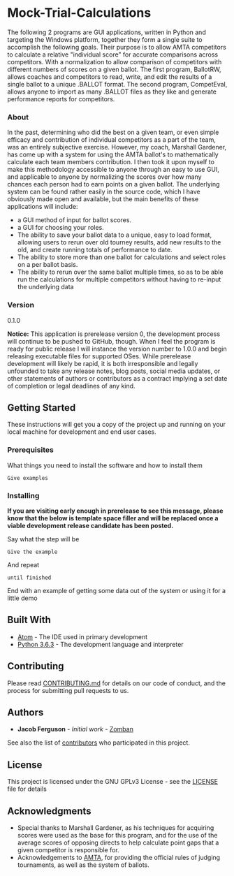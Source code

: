 # Mock-Trial-Calculations

The following 2 programs are GUI applications, written in Python and targeting the Windows platform, together they form a single suite to accomplish the following goals. Their purpose is to allow AMTA competitors to calculate a relative "individual score" for accurate comparisons across competitors. With a normalization to allow comparison of competitors with different numbers of scores on a given ballot. The first program, BallotRW, allows coaches and competitors to read, write, and edit the results of a single ballot to a unique .BALLOT format. The second program, CompetEval, allows anyone to import as many .BALLOT files as they like and generate performance reports for competitors.

### About

In the past, determining who did the best on a given team, or even simple efficacy and contribution of individual competitors as a part of the team, was an entirely subjective exercise. However, my coach, Marshall Gardener, has come up with a system for using the AMTA ballot's to mathematically calculate each team members contribution. I then took it upon myself to make this methodology accessible to anyone through an easy to use GUI, and applicable to anyone by normalizing the scores over how many chances each person had to earn points on a given ballot.
The underlying system can be found rather easily in the source code, which I have obviously made open and available, but the main benefits of these applications will include:

* a GUI method of input for ballot scores.
* a GUI for choosing your roles.
* The ability to save your ballot data to a unique, easy to load format, allowing users to rerun over old tourney results, add new results to the old, and create running totals of performance to date.
* The ability to store more than one ballot for calculations and select roles on a per ballot basis.
* The ability to rerun over the same ballot multiple times, so as to be able run the calculations for multiple competitors without having to re-input the underlying data

### Version

0.1.0

**Notice:** This application is prerelease version 0, the development process will continue to be pushed to GitHub, though. When I feel the program is ready for public release I will instance the version number to 1.0.0 and begin releasing executable files for supported OSes. While prerelease development will likely be rapid, it is both irresponsible and legally unfounded to take any release notes, blog posts, social media updates, or other statements of authors or contributors as a contract implying a set date of completion or legal deadlines of any kind.

## Getting Started

These instructions will get you a copy of the project up and running on your local machine for development and end user cases.

### Prerequisites

What things you need to install the software and how to install them

```
Give examples
```

### Installing

**If you are visiting early enough in prerelease to see this message, please know that the below is template space filler and will be replaced once a viable development release candidate has been posted.**

Say what the step will be

```
Give the example
```

And repeat

```
until finished
```

End with an example of getting some data out of the system or using it for a little demo

## Built With

* [Atom](https://atom.io/) - The IDE used in primary development
* [Python 3.6.3](https://www.python.org/downloads/release/python-363/) - The development language and interpreter

## Contributing

Please read [CONTRIBUTING.md](CONTRIBUTING.md) for details on our code of conduct, and the process for submitting pull requests to us.

## Authors

* **Jacob Ferguson** - *Initial work* - [Zomban](https://github.com/zomban)

See also the list of [contributors](https://github.com/your/project/contributors) who participated in this project.

## License

This project is licensed under the GNU GPLv3 License - see the [LICENSE](LICENSE) file for details

## Acknowledgments

* Special thanks to Marshall Gardener, as his techniques for acquiring scores were used as the base for this program, and for the use of the average scores of opposing directs to help calculate point gaps that a given competitor is responsible for.
* Acknowledgements to [AMTA](http://www.collegemocktrial.org/), for providing the official rules of judging tournaments, as well as the system of ballots.
